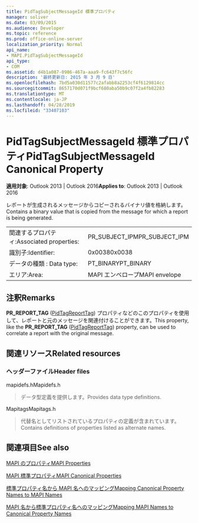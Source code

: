 ```yaml
---
title: PidTagSubjectMessageId 標準プロパティ
manager: soliver
ms.date: 03/09/2015
ms.audience: Developer
ms.topic: reference
ms.prod: office-online-server
localization_priority: Normal
api_name:
- MAPI.PidTagSubjectMessageId
api_type:
- COM
ms.assetid: d4b1a087-0986-467a-aaa9-fc643f7c56fc
description: '最終更新日: 2015 年 3 月 9 日'
ms.openlocfilehash: 7bd5a030d11577c2afabb8a2253cf4f6129814cc
ms.sourcegitcommit: 8657170d071f9bcf680aba50b9c07f2a4fb82283
ms.translationtype: MT
ms.contentlocale: ja-JP
ms.lasthandoff: 04/28/2019
ms.locfileid: "33407103"
---
```

# <a name="pidtagsubjectmessageid-canonical-property"></a><span data-ttu-id="8365b-103">PidTagSubjectMessageId 標準プロパティ</span><span class="sxs-lookup"><span data-stu-id="8365b-103">PidTagSubjectMessageId Canonical Property</span></span>

  
  
<span data-ttu-id="8365b-104">**適用対象**: Outlook 2013 | Outlook 2016</span><span class="sxs-lookup"><span data-stu-id="8365b-104">**Applies to**: Outlook 2013 | Outlook 2016</span></span> 
  
<span data-ttu-id="8365b-105">レポートが生成されるメッセージからコピーされるバイナリ値を格納します。</span><span class="sxs-lookup"><span data-stu-id="8365b-105">Contains a binary value that is copied from the message for which a report is being generated.</span></span> 
  
|||
|:-----|:-----|
|<span data-ttu-id="8365b-106">関連するプロパティ:</span><span class="sxs-lookup"><span data-stu-id="8365b-106">Associated properties:</span></span>  <br/> |<span data-ttu-id="8365b-107">PR_SUBJECT_IPM</span><span class="sxs-lookup"><span data-stu-id="8365b-107">PR_SUBJECT_IPM</span></span>  <br/> |
|<span data-ttu-id="8365b-108">識別子:</span><span class="sxs-lookup"><span data-stu-id="8365b-108">Identifier:</span></span>  <br/> |<span data-ttu-id="8365b-109">0x0038</span><span class="sxs-lookup"><span data-stu-id="8365b-109">0x0038</span></span>  <br/> |
|<span data-ttu-id="8365b-110">データの種類 : </span><span class="sxs-lookup"><span data-stu-id="8365b-110">Data type:</span></span>  <br/> |<span data-ttu-id="8365b-111">PT_BINARY</span><span class="sxs-lookup"><span data-stu-id="8365b-111">PT_BINARY</span></span>  <br/> |
|<span data-ttu-id="8365b-112">エリア:</span><span class="sxs-lookup"><span data-stu-id="8365b-112">Area:</span></span>  <br/> |<span data-ttu-id="8365b-113">MAPI エンベロープ</span><span class="sxs-lookup"><span data-stu-id="8365b-113">MAPI envelope</span></span>  <br/> |
   
## <a name="remarks"></a><span data-ttu-id="8365b-114">注釈</span><span class="sxs-lookup"><span data-stu-id="8365b-114">Remarks</span></span>

<span data-ttu-id="8365b-115">**PR_REPORT_TAG** ([PidTagReportTag](pidtagreporttag-canonical-property.md)) プロパティなどのこのプロパティを使用して、レポートと元のメッセージを関連付けることができます。</span><span class="sxs-lookup"><span data-stu-id="8365b-115">This property, like the **PR_REPORT_TAG** ([PidTagReportTag](pidtagreporttag-canonical-property.md)) property, can be used to correlate a report with the original message.</span></span> 
  
## <a name="related-resources"></a><span data-ttu-id="8365b-116">関連リソース</span><span class="sxs-lookup"><span data-stu-id="8365b-116">Related resources</span></span>

### <a name="header-files"></a><span data-ttu-id="8365b-117">ヘッダーファイル</span><span class="sxs-lookup"><span data-stu-id="8365b-117">Header files</span></span>

<span data-ttu-id="8365b-118">mapidefs.h</span><span class="sxs-lookup"><span data-stu-id="8365b-118">Mapidefs.h</span></span>
  
> <span data-ttu-id="8365b-119">データ型定義を提供します。</span><span class="sxs-lookup"><span data-stu-id="8365b-119">Provides data type definitions.</span></span>
    
<span data-ttu-id="8365b-120">Mapitags</span><span class="sxs-lookup"><span data-stu-id="8365b-120">Mapitags.h</span></span>
  
> <span data-ttu-id="8365b-121">代替名としてリストされているプロパティの定義が含まれています。</span><span class="sxs-lookup"><span data-stu-id="8365b-121">Contains definitions of properties listed as alternate names.</span></span>
    
## <a name="see-also"></a><span data-ttu-id="8365b-122">関連項目</span><span class="sxs-lookup"><span data-stu-id="8365b-122">See also</span></span>



[<span data-ttu-id="8365b-123">MAPI のプロパティ</span><span class="sxs-lookup"><span data-stu-id="8365b-123">MAPI Properties</span></span>](mapi-properties.md)
  
[<span data-ttu-id="8365b-124">MAPI 標準プロパティ</span><span class="sxs-lookup"><span data-stu-id="8365b-124">MAPI Canonical Properties</span></span>](mapi-canonical-properties.md)
  
[<span data-ttu-id="8365b-125">標準プロパティ名から MAPI 名へのマッピング</span><span class="sxs-lookup"><span data-stu-id="8365b-125">Mapping Canonical Property Names to MAPI Names</span></span>](mapping-canonical-property-names-to-mapi-names.md)
  
[<span data-ttu-id="8365b-126">MAPI 名から標準プロパティ名へのマッピング</span><span class="sxs-lookup"><span data-stu-id="8365b-126">Mapping MAPI Names to Canonical Property Names</span></span>](mapping-mapi-names-to-canonical-property-names.md)

